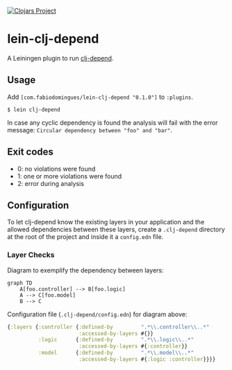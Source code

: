 [![Clojars Project](http://clojars.org/com.fabiodomingues/lein-clj-depend/latest-version.svg)](http://clojars.org/com.fabiodomingues/lein-clj-depend)

# lein-clj-depend

A Leiningen plugin to run [clj-depend](https://github.com/clj-depend/clj-depend).

## Usage

Add `[com.fabiodomingues/lein-clj-depend "0.1.0"]` to `:plugins`.

```
$ lein clj-depend
```

In case any cyclic dependency is found the analysis will fail with the error message: `Circular dependency between "foo" and "bar"`.

## Exit codes

- 0: no violations were found
- 1: one or more violations were found
- 2: error during analysis

## Configuration

To let clj-depend know the existing layers in your application and the allowed dependencies between these layers, create a `.clj-depend` directory at the root of the project and inside it a `config.edn` file.

### Layer Checks

Diagram to exemplify the dependency between layers:

```mermaid
graph TD
    A[foo.controller] --> B[foo.logic]
    A --> C[foo.model]
    B --> C
```

Configuration file (`.clj-depend/config.edn`) for diagram above:

```clojure
{:layers {:controller {:defined-by         ".*\\.controller\\..*"
                       :accessed-by-layers #{}}
          :logic      {:defined-by         ".*\\.logic\\..*"
                       :accessed-by-layers #{:controller}}
          :model      {:defined-by         ".*\\.model\\..*"
                       :accessed-by-layers #{:logic :controller}}}}
```
